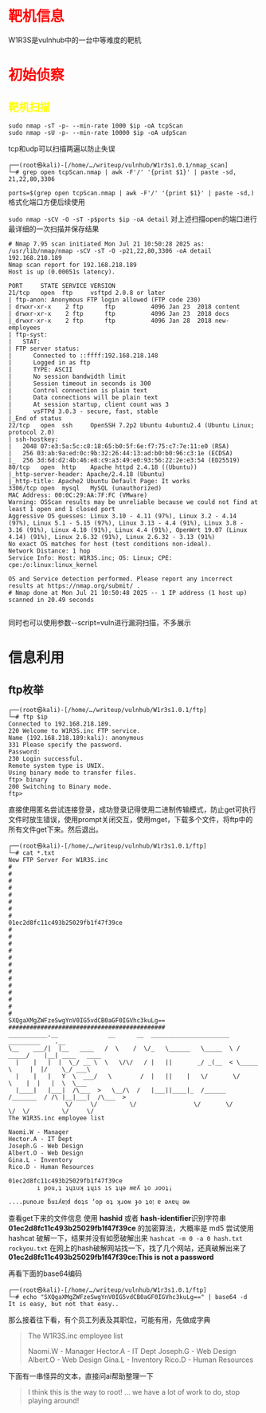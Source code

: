 # <font color="red">靶机信息</font>
W1R3S是vulnhub中的一台中等难度的靶机
# <font color="red">初始侦察</font>
## <font color="yellow">靶机扫描</font>
```
sudo nmap -sT -p- --min-rate 1000 $ip -oA tcpScan
sudo nmap -sU -p- --min-rate 10000 $ip -oA udpScan
```
tcp和udp可以扫描两遍以防止失误

```
┌──(root㉿kali)-[/home/…/writeup/vulnhub/W1r3s1.0.1/nmap_scan]
└─# grep open tcpScan.nmap | awk -F'/' '{print $1}' | paste -sd, 
21,22,80,3306
```
`ports=$(grep open tcpScan.nmap | awk -F'/' '{print $1}' | paste -sd,)`
格式化端口方便后续使用

`sudo nmap -sCV -O -sT -p$ports $ip -oA detail`
对上述扫描open的端口进行最详细的一次扫描并保存结果

```
# Nmap 7.95 scan initiated Mon Jul 21 10:50:28 2025 as: /usr/lib/nmap/nmap -sCV -sT -O -p21,22,80,3306 -oA detail 192.168.218.189
Nmap scan report for 192.168.218.189
Host is up (0.00051s latency).

PORT     STATE SERVICE VERSION
21/tcp   open  ftp     vsftpd 2.0.8 or later
| ftp-anon: Anonymous FTP login allowed (FTP code 230)
| drwxr-xr-x    2 ftp      ftp          4096 Jan 23  2018 content
| drwxr-xr-x    2 ftp      ftp          4096 Jan 23  2018 docs
|_drwxr-xr-x    2 ftp      ftp          4096 Jan 28  2018 new-employees
| ftp-syst: 
|   STAT: 
| FTP server status:
|      Connected to ::ffff:192.168.218.148
|      Logged in as ftp
|      TYPE: ASCII
|      No session bandwidth limit
|      Session timeout in seconds is 300
|      Control connection is plain text
|      Data connections will be plain text
|      At session startup, client count was 3
|      vsFTPd 3.0.3 - secure, fast, stable
|_End of status
22/tcp   open  ssh     OpenSSH 7.2p2 Ubuntu 4ubuntu2.4 (Ubuntu Linux; protocol 2.0)
| ssh-hostkey: 
|   2048 07:e3:5a:5c:c8:18:65:b0:5f:6e:f7:75:c7:7e:11:e0 (RSA)
|   256 03:ab:9a:ed:0c:9b:32:26:44:13:ad:b0:b0:96:c3:1e (ECDSA)
|_  256 3d:6d:d2:4b:46:e8:c9:a3:49:e0:93:56:22:2e:e3:54 (ED25519)
80/tcp   open  http    Apache httpd 2.4.18 ((Ubuntu))
|_http-server-header: Apache/2.4.18 (Ubuntu)
|_http-title: Apache2 Ubuntu Default Page: It works
3306/tcp open  mysql   MySQL (unauthorized)
MAC Address: 00:0C:29:AA:7F:FC (VMware)
Warning: OSScan results may be unreliable because we could not find at least 1 open and 1 closed port
Aggressive OS guesses: Linux 3.10 - 4.11 (97%), Linux 3.2 - 4.14 (97%), Linux 5.1 - 5.15 (97%), Linux 3.13 - 4.4 (91%), Linux 3.8 - 3.16 (91%), Linux 4.10 (91%), Linux 4.4 (91%), OpenWrt 19.07 (Linux 4.14) (91%), Linux 2.6.32 (91%), Linux 2.6.32 - 3.13 (91%)
No exact OS matches for host (test conditions non-ideal).
Network Distance: 1 hop
Service Info: Host: W1R3S.inc; OS: Linux; CPE: cpe:/o:linux:linux_kernel

OS and Service detection performed. Please report any incorrect results at https://nmap.org/submit/ .
# Nmap done at Mon Jul 21 10:50:48 2025 -- 1 IP address (1 host up) scanned in 20.49 seconds
                                                                                              
```
同时也可以使用参数--script=vuln进行漏洞扫描，不多展示

# 信息利用
## ftp枚举
```
┌──(root㉿kali)-[/home/…/writeup/vulnhub/W1r3s1.0.1/ftp]
└─# ftp $ip            
Connected to 192.168.218.189.
220 Welcome to W1R3S.inc FTP service.
Name (192.168.218.189:kali): anonymous
331 Please specify the password.
Password: 
230 Login successful.
Remote system type is UNIX.
Using binary mode to transfer files.
ftp> binary
200 Switching to Binary mode.
ftp> 
``` 
直接使用匿名尝试连接登录，成功登录记得使用二进制传输模式，防止get可执行文件时放生错误，使用prompt关闭交互，使用mget，下载多个文件，将ftp中的所有文件get下来。然后退出。

```
┌──(root㉿kali)-[/home/…/writeup/vulnhub/W1r3s1.0.1/ftp]
└─# cat *.txt    
New FTP Server For W1R3S.inc
#
#
#
#
#
#
#
#
01ec2d8fc11c493b25029fb1f47f39ce
#
#
#
#
#
#
#
#
#
#
#
#
#
SXQgaXMgZWFzeSwgYnV0IG5vdCB0aGF0IGVhc3kuLg==
############################################
___________.__              __      __  ______________________   _________    .__               
\__    ___/|  |__   ____   /  \    /  \/_   \______   \_____  \ /   _____/    |__| ____   ____  
  |    |   |  |  \_/ __ \  \   \/\/   / |   ||       _/ _(__  < \_____  \     |  |/    \_/ ___\ 
  |    |   |   Y  \  ___/   \        /  |   ||    |   \/       \/        \    |  |   |  \  \___ 
  |____|   |___|  /\___  >   \__/\  /   |___||____|_  /______  /_______  / /\ |__|___|  /\___  >
                \/     \/         \/                \/       \/        \/  \/         \/     \/ 
The W1R3S.inc employee list

Naomi.W - Manager
Hector.A - IT Dept
Joseph.G - Web Design
Albert.O - Web Design
Gina.L - Inventory
Rico.D - Human Resources

01ec2d8fc11c493b25029fb1f47f39ce
        ı pou,ʇ ʇɥıuʞ ʇɥıs ıs ʇɥǝ ʍɐʎ ʇo ɹooʇ¡

....punoɹɐ ƃuıʎɐןd doʇs ‘op oʇ ʞɹoʍ ɟo ʇoן ɐ ǝʌɐɥ ǝʍ

```
查看get下来的文件信息
使用 **hashid** 或者 **hash-identifier**识别字符串 **01ec2d8fc11c493b25029fb1f47f39ce**  的加密算法，大概率是 md5
尝试使用 hashcat 破解一下，结果并没有如愿破解出来
`hashcat -m 0 -a 0 hash.txt rockyou.txt`
在网上的hash破解网站找一下，找了几个网站，还真破解出来了 **01ec2d8fc11c493b25029fb1f47f39ce:This is not a password**

再看下面的base64编码
```
┌──(root㉿kali)-[/home/…/writeup/vulnhub/W1r3s1.0.1/ftp]
└─# echo "SXQgaXMgZWFzeSwgYnV0IG5vdCB0aGF0IGVhc3kuLg==" | base64 -d
It is easy, but not that easy..
```
那么接着往下看，有个员工列表及其职位，可能有用，先做成字典
>The W1R3S.inc employee list
>
>Naomi.W - Manager
>Hector.A - IT Dept
>Joseph.G - Web Design
>Albert.O - Web Design
>Gina.L - Inventory
>Rico.D - Human Resources

下面有一串怪异的文本，直接问ai帮助整理一下
>I think this is the way to root!
>... we have a lot of work to do, stop playing around!